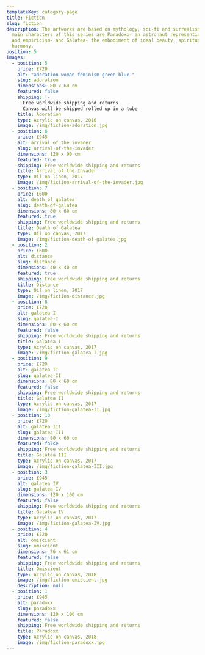 ```yaml
---
templateKey: category-page
title: Fiction
slug: fiction
description: The artworks are based on mythology, sci-fi and surrealism. The
  main characters of this series are Paradoxx- an astronaut representing science
  and empiricism- and Galatea- the embodiment of ideal beauty, spirituality and
  harmony.
position: 5
images:
  - position: 5
    price: £720
    alt: "adoration woman feminism green blue "
    slug: adoration
    dimensions: 80 x 60 cm
    featured: false
    shipping: |-
      Free worldwide shipping and returns
      Canvas will be shipped rolled up in a tube
    title: Adoration
    type: Acrylic on canvas, 2016
    image: /img/fiction-adoration.jpg
  - position: 6
    price: £945
    alt: arrival of the invader
    slug: arrival-of-the-invader
    dimensions: 120 x 90 cm
    featured: true
    shipping: Free worldwide shipping and returns
    title: Arrival of the Invader
    type: Oil on linen, 2017
    image: /img/fiction-arrival-of-the-invader.jpg
  - position: 7
    price: £600
    alt: death of galatea
    slug: death-of-galatea
    dimensions: 80 x 60 cm
    featured: true
    shipping: Free worldwide shipping and returns
    title: Death of Galatea
    type: Oil on canvas, 2017
    image: /img/fiction-death-of-galatea.jpg
  - position: 2
    price: £600
    alt: distance
    slug: distance
    dimensions: 40 x 40 cm
    featured: true
    shipping: Free worldwide shipping and returns
    title: Distance
    type: Oil on linen, 2017
    image: /img/fiction-distance.jpg
  - position: 8
    price: £720
    alt: galatea I
    slug: galatea-I
    dimensions: 80 x 60 cm
    featured: false
    shipping: Free worldwide shipping and returns
    title: Galatea I
    type: Acrylic on canvas, 2017
    image: /img/fiction-galatea-I.jpg
  - position: 9
    price: £720
    alt: galatea II
    slug: galatea-II
    dimensions: 80 x 60 cm
    featured: false
    shipping: Free worldwide shipping and returns
    title: Galatea II
    type: Acrylic on canvas, 2017
    image: /img/fiction-galatea-II.jpg
  - position: 10
    price: £720
    alt: galatea III
    slug: galatea-III
    dimensions: 80 x 60 cm
    featured: false
    shipping: Free worldwide shipping and returns
    title: Galatea III
    type: Acrylic on canvas, 2017
    image: /img/fiction-galatea-III.jpg
  - position: 3
    price: £945
    alt: galatea IV
    slug: galatea-IV
    dimensions: 120 x 100 cm
    featured: false
    shipping: Free worldwide shipping and returns
    title: Galatea IV
    type: Acrylic on canvas, 2017
    image: /img/fiction-galatea-IV.jpg
  - position: 4
    price: £720
    alt: omiscient
    slug: omiscient
    dimensions: 76 x 61 cm
    featured: false
    shipping: Free worldwide shipping and returns
    title: Omiscient
    type: Acrylic on canvas, 2018
    image: /img/fiction-omiscient.jpg
    description: null
  - position: 1
    price: £945
    alt: paradoxx
    slug: paradoxx
    dimensions: 120 x 100 cm
    featured: false
    shipping: Free worldwide shipping and returns
    title: Paradoxx
    type: Acrylic on canvas, 2018
    image: /img/fiction-paradoxx.jpg
---
```

